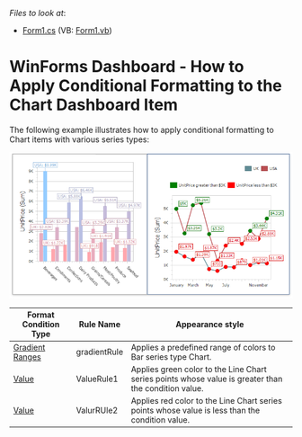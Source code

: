 
*Files to look at*:

* [Form1.cs](./CS/CardFormatRulesSample/Form1.cs) (VB: [Form1.vb](./CS/CardFormatRulesSample/Form1.vb))

# WinForms Dashboard - How to Apply Conditional Formatting to the Chart Dashboard Item

The following example illustrates how to apply conditional formatting to Chart items with various series types:

![](/images/chart-with-conditional-formatting-applied.png)

|Format Condition Type |  Rule Name | Appearance style |
|---|---|---|
|   [Gradient Ranges](https://docs.devexpress.com/Dashboard/114407/common-features/appearance-customization/conditional-formatting/gradient-ranges?v=20.1)      |   gradientRule     | Applies a predefined range of colors to Bar series type Chart.
|   [Value](https://docs.devexpress.com/Dashboard/114402/common-features/appearance-customization/conditional-formatting/value?v=20.1)      |    ValueRule1    |  Applies green color to the Line Chart series points whose value is greater than the condition value.
|   [Value](https://docs.devexpress.com/Dashboard/114402/common-features/appearance-customization/conditional-formatting/value?v=20.1)      |    ValurRUle2    | Applies red color to the Line Chart series points whose value is less than the condition value.




